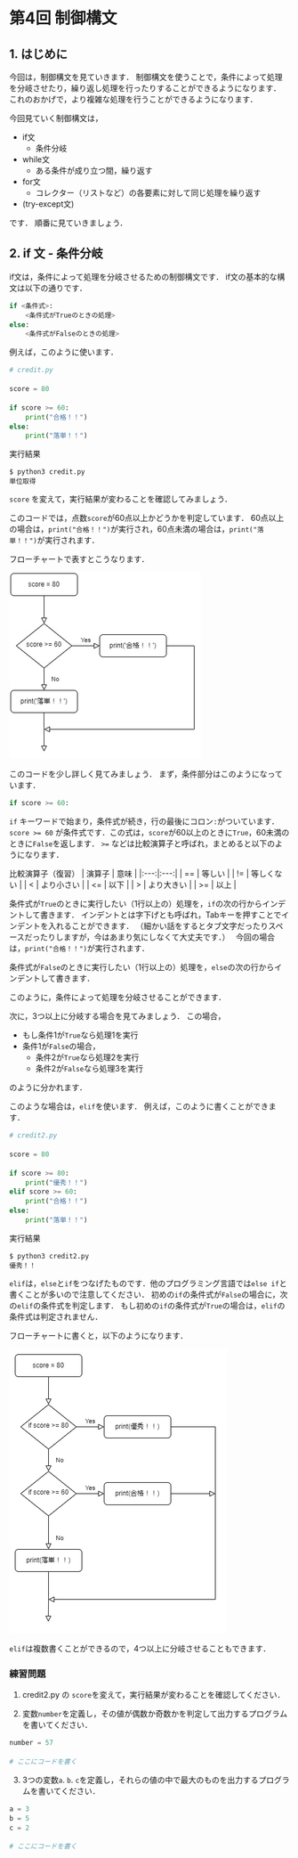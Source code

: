 # 第4回 制御構文

## 1. はじめに

今回は，制御構文を見ていきます．
制御構文を使うことで，条件によって処理を分岐させたり，繰り返し処理を行ったりすることができるようになります．
これのおかげで，より複雑な処理を行うことができるようになります．

今回見ていく制御構文は，

- if文
    - 条件分岐
- while文
  - ある条件が成り立つ間，繰り返す
- for文
  - コレクター（リストなど）の各要素に対して同じ処理を繰り返す
- (try-except文)

です．
順番に見ていきましょう．



## 2. if 文 - 条件分岐

if文は，条件によって処理を分岐させるための制御構文です．
if文の基本的な構文は以下の通りです．

```python
if <条件式>:
    <条件式がTrueのときの処理>
else:
    <条件式がFalseのときの処理>
```

例えば，このように使います．

```python
# credit.py

score = 80

if score >= 60:
    print("合格！！")
else:
    print("落単！！")

```
実行結果
```
$ python3 credit.py
単位取得
```

`score` を変えて，実行結果が変わることを確認してみましょう．

このコードでは，点数`score`が60点以上かどうかを判定しています．
60点以上の場合は，`print("合格！！")`が実行され，60点未満の場合は，`print("落単！！")`が実行されます．

フローチャートで表すとこうなります．

![if文のフローチャート](./figure/if.jpg)

このコードを少し詳しく見てみましょう．
まず，条件部分はこのようになっています．

```python
if score >= 60:
```

`if` キーワードで始まり，条件式が続き，行の最後にコロン`:`がついています．
`score >= 60` が条件式です．この式は，`score`が60以上のときに`True`，60未満のときに`False`を返します．
`>=` などは比較演算子と呼ばれ，まとめると以下のようになります．

比較演算子（復習）
| 演算子 | 意味 |
|:---:|:---:|
| == | 等しい |
| != | 等しくない |
| < | より小さい |
| <= | 以下 |
| > | より大きい |
| >= | 以上 |


条件式が`True`のときに実行したい（1行以上の）処理を，`if`の次の行からインデントして書きます．
インデントとは字下げとも呼ばれ，Tabキーを押すことでインデントを入れることができます．
（細かい話をするとタブ文字だったりスペースだったりしますが，今はあまり気にしなくて大丈夫です．）　
今回の場合は，`print("合格！！")`が実行されます．

条件式が`False`のときに実行したい（1行以上の）処理を，`else`の次の行からインデントして書きます．

このように，条件によって処理を分岐させることができます．


次に，3つ以上に分岐する場合を見てみましょう．
この場合，
- もし条件1が`True`なら処理1を実行
- 条件1が`False`の場合，
  - 条件2が`True`なら処理2を実行
  - 条件2が`False`なら処理3を実行

のように分かれます．

このような場合は，`elif`を使います．
例えば，このように書くことができます．

```python
# credit2.py

score = 80

if score >= 80:
    print("優秀！！")
elif score >= 60:
    print("合格！！")
else:
    print("落単！！")
```

実行結果
```
$ python3 credit2.py
優秀！！
```

`elif`は，`else`と`if`をつなげたものです．他のプログラミング言語では`else if`と書くことが多いので注意してください．
初めの`if`の条件式が`False`の場合に，次の`elif`の条件式を判定します．
もし初めの`if`の条件式が`True`の場合は，`elif`の条件式は判定されません．

フローチャートに書くと，以下のようになります．

![elif文のフローチャート](./figure/elif.png)


`elif`は複数書くことができるので，4つ以上に分岐させることもできます．

### 練習問題

1. credit2.py の `score`を変えて，実行結果が変わることを確認してください．

2. 変数`number`を定義し，その値が偶数か奇数かを判定して出力するプログラムを書いてください．

```python
number = 57

# ここにコードを書く

```

3. 3つの変数`a`. `b`. `c`を定義し，それらの値の中で最大のものを出力するプログラムを書いてください．

```python
a = 3
b = 5
c = 2

# ここにコードを書く

```


